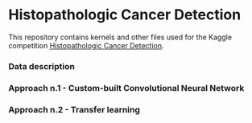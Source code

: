# Histopathologic Cancer Detection
This repository contains kernels and other files used for the Kaggle competition [Histopathologic Cancer Detection](https://www.kaggle.com/c/histopathologic-cancer-detection).

### Data description

### Approach n.1 - Custom-built Convolutional Neural Network

### Approach n.2 - Transfer learning
